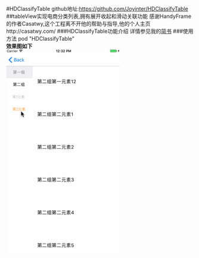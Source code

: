 #HDClassifyTable 
github地址:https://github.com/Joyinter/HDClassifyTable
##tableView实现电商分类列表,拥有展开收起和滑动关联功能
感谢HandyFrame的作者Casatwy,这个工程离不开他的帮助与指导,他的个人主页http://casatwy.com/
###HDClassifyTable功能介绍
详情参见我的[简书](http://www.jianshu.com/p/dff5711c9e44 "简书")
###使用方法
pod "HDClassifyTable"<br />
**效果图如下** <br />
![ScreenShot](ScreenShot/ScreenShot.gif)
